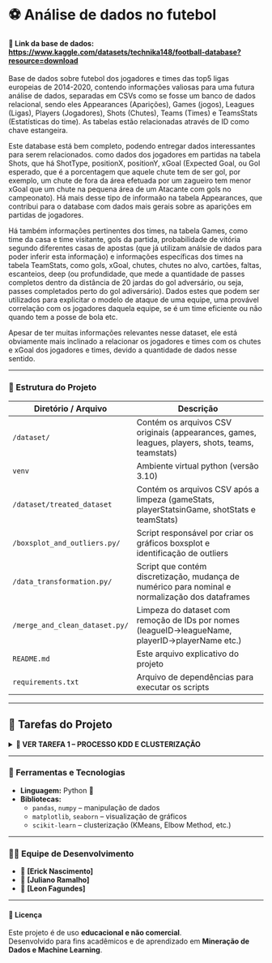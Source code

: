 # ⚽ Análise de dados no futebol

#### 🔗 Link da base de dados: https://www.kaggle.com/datasets/technika148/football-database?resource=download

Base de dados sobre futebol dos jogadores e times das top5 ligas europeias de 2014-2020, contendo informações valiosas para uma futura análise de dados, separadas em CSVs como se fosse um banco de dados relacional, sendo eles Appearances (Aparições), Games (jogos), Leagues (Ligas), Players (Jogadores), Shots (Chutes), Teams (Times) e TeamsStats (Estatísticas do time). As tabelas estão relacionadas através de ID como chave estangeira.

Este database está bem completo, podendo entregar dados interessantes para serem relacionados. como dados dos jogadores em partidas na tabela Shots, que há ShotType, positionX, positionY, xGoal (Expected Goal, ou Gol esperado, que é a porcentagem que aquele chute tem de ser gol, por exemplo, um chute de fora da área efetuada por um zagueiro tem menor xGoal que um chute na pequena área de um Atacante com gols no campeonato). Há mais desse tipo de informaão na tabela Appearances, que contribui para o database com dados mais gerais sobre as aparições em partidas de jogadores.

Há também informações pertinentes dos times, na tabela Games, como time da casa e time visitante, gols da partida, probabilidade de vitória segundo diferentes casas de apostas (que já utilizam análsie de dados para poder inferir esta informação) e informações específicas dos times na tabela TeamStats, como gols, xGoal, chutes, chutes no alvo, cartões, faltas, escanteios, deep (ou profundidade, que mede a quantidade de passes completos dentro da distância de 20 jardas do gol adversário, ou seja, passes completados perto do gol adiversário). Dados estes que podem ser utilizados para explicitar o modelo de ataque de uma equipe, uma provável correlação com os jogadores daquela equipe, se é um time eficiente ou não quando tem a posse de bola etc.

Apesar de ter muitas informações relevantes nesse dataset, ele está obviamente mais inclinado a relacionar os jogadores e times com os chutes e xGoal dos jogadores e times, devido a quantidade de dados nesse sentido.

---

### 📂 Estrutura do Projeto

| Diretório / Arquivo | Descrição |
|----------------------|------------|
| `/dataset/` | Contém os arquivos CSV originais (appearances, games, leagues, players, shots, teams, teamstats) |
| `venv` | Ambiente virtual python (versão 3.10) |
| `/dataset/treated_dataset` | Contém os arquivos CSV após a limpeza (gameStats, playerStatsinGame, shotStats e teamStats) |
| `/boxsplot_and_outliers.py/` | Script responsável por criar os gráficos boxsplot e identificação de outliers |
| `/data_transformation.py/` | Script que contém discretização, mudança de numérico para nominal e normalização dos dataframes |
| `/merge_and_clean_dataset.py/` | Limpeza do dataset com remoção de IDs por nomes (leagueID->leagueName, playerID->playerName etc.) |
| `README.md` | Este arquivo explicativo do projeto |
| `requirements.txt` | Arquivo de dependências para executar os scripts |

---

## 🧠 Tarefas do Projeto

<details>
<summary><b>🔗 VER TAREFA 1 – PROCESSO KDD E CLUSTERIZAÇÃO</b></summary>

## 🧩 Etapas do Processo KDD

O projeto segue as seguintes etapas do processo de **KDD**:

1. **Seleção de Dados** – Escolha dos datasets relevantes

    Inicialmente a base de dados tinha 7 tabelas que foram construídas em uma lógica de banco 
    de dados relacional, por isso, em todos os arquivos csvs há IDs que atuam como chaves 
    primárias e secundárias no relacionamento entre tabelas, a exemplo do leagueID que
    aparece nas tabelas games.csv e appearances.csv, para identificar a liga dos jogos e das 
    aparições dos jogadores.

### 📊 Sobre a base de dados

  #### 🧾 Tabela: `appearances`
  <details>
  <summary><b>Ver atributos de apperances</b></summary>

  | Atributo | Tipo | Descrição |
  |-----------|------|------------|
  | gameID | categórico | Identificador do jogo |
  | payerID | categórico | Identificador do jogador |
  | goals | numérico | Número de gols marcados |
  | ownGoals | numérico | Número de gols contra |
  | shots | numérico | Número de chutes do jogador |
  | xGoals | numérico | Probabilidade de um chute resultar em gol |
  | xGoalsChain | numérico | Posse de bola que resultou em um chute |
  | xGoalsBuildup | numérico | Contribuição do jogador para um chute |
  | assists | numérico | numérico de assistências |
  | keyPasses | numérico | Passe final antes de um chute |
  | xAssists | numérico | Probabilidade de uma assistência resultar em gol |
  | position | categórico | Posição do jogador em campo |
  | positionOrder | numérico | Ordem da posição em campo |
  | yellowCard | numérico | Cartões amarelos recebidos |
  | redCard | numérico | Cartões vermelhos recebidos |
  | time | numérico | Minutos jogados |
  | substituteIn | numérico | Jogador entrou em campo |
  | substituteOut | numérico | Jogador saiu de campo |
  | leagueID | categórico | Identificador da liga |

  </details>

  #### 🏟️ Tabela: `games`
  <details>
  <summary><b>Ver atributos de games</b></summary>

  | Atributo | Tipo | Descrição |
  |-----------|------|------------|
  | gameID | categórico | Identificador do jogo |
  | leagueID | categórico | Identificador da liga |
  | season | categórico | Ano da temporada |
  | date | temporal | Data e hora do jogo |
  | homeTeamID | categórico | Identificador do time da casa |
  | awayTeamID | categórico | Identificador do time visitante |
  | homeGoals | numérico | Gols do time da casa |
  | awayGoals | numérico | Gols do time visitante |
  | homeProbability | numérico | Probabilidade de vitória do time da casa |
  | drawProbability | numérico | Probabilidade de empate |
  | awayProbability | numérico | Probabilidade de vitória do time visitante |
  | homeGoalsHalfTime | numérico | Gols do time da casa no intervalo |
  | awayGoalsHalfTime | numérico | Gols do time visitante no intervalo |
  | B365H | numérico | Possibilidade de VITÓRIA do time da CASA segundo a casa de aposta Bet365 |
  | B365D | numérico | Possibilidade de EMPATE segundo a casa de aposta Bet365 |
  | B365A | numérico | Possibilidade de VITÓRIA do time da VISITANTE segundo a casa de aposta Bet365 |
  | BWH | numérico | Possibilidade de VITÓRIA do time da CASA segundo a casa de aposta BW |
  | BWD | numérico | Possibilidade de EMPATE segundo a casa de aposta BW |
  | BWA | numérico | Possibilidade de VITÓRIA do time da VISITANTE segundo a casa de aposta BW |
  | IWH | numérico | Possibilidade de VITÓRIA do time da CASA segundo a casa de aposta IW |
  | IWD | numérico | Possibilidade de EMPATE segundo a casa de aposta BW |
  | IWA | numérico | Possibilidade de VITÓRIA do time da VISITANTE segundo a casa de aposta IW |
  | PSH | numérico | Possibilidade de VITÓRIA do time da CASA segundo a casa de aposta PS |
  | PSD | numérico | Possibilidade de EMPATE segundo a casa de aposta PS |
  | PSA | numérico | Possibilidade de VITÓRIA do time da VISITANTE segundo a casa de aposta PS |
  | WHH | numérico |Possibilidade de VITÓRIA do time da CASA segundo a casa de aposta WH |
  | WHD | numérico | Possibilidade de EMPATE segundo a casa de aposta WH |
  | WHA | numérico | Possibilidade de VITÓRIA do time da VISITANTE segundo a casa de aposta WH |
  | VCH | numérico | Possibilidade de VITÓRIA do time da CASA segundo a casa de aposta VC |
  | VCD | numérico | Possibilidade de EMPATE segundo a casa de aposta VC |
  | VCA | numérico | Possibilidade de VITÓRIA do time da VISITANTE segundo a casa de aposta VC |

  </details>

  #### 🏆 Tabela: `leagues`
  <details>
  <summary><b>Ver atributos de leagues</b></summary>

  | Atributo | Tipo | Descrição |
  |-----------|------|------------|
  | leagueID | int | Identificador da liga |
  | name | categórico | Nome da liga |
  | understatNotation | categórico | Sigla de identificação da liga |

  </details>

  #### 👟 Tabela: `players`
  <details>
  <summary><b>Ver Atributos de players</b></summary>

  | Atributo | Tipo | Descrição |
  |-----------|------|------------|
  | playerID | categórico | Identificador do jogador |
  | name | categórico | Nome do jogador |

  </details>

  #### 🎯 Tabela: `shots`
  <details>
  <summary><b>Ver atributos de shots</b></summary>

  | Atributo | Tipo | Descrição |
  |-----------|------|------------|
  | gameID | categórico | Identificador do jogo |
  | shooterID | categórico | Jogador que realizou o chute |
  | assisterID | categórico | Jogador que deu assistência |
  | minute | numérico | Minuto do jogo do chute |
  | situation | categórico | Tipo de lance (ex: bola parada, contra-ataque) |
  | lastAction | categórico | Tipo da jogada anterior |
  | shotType | categórico | Pé utilizado no chute (esquerdo/direito) |
  | shotResult | categórico | Resultado do chute (gol, fora, bloqueado, etc.) |
  | xGoal | numérico | Probabilidade de um chute resultar em gol |
  | positionX | numérico | Coordenada X do chute |
  | positionY | numérico | Coordenada Y do chute |

  </details>

  #### 🛡️ Tabela: `teams`
  <details>
  <summary><b>Ver atributos de teams</b></summary>

  | Atributo | Tipo | Descrição |
  |-----------|------|------------|
  | teamID | categórico | Identificador do time |
  | name | categórico | Nome do time |

  </details>

  #### 📈 Tabela: `teamstats`
  <details>
  <summary><b>Ver atributos de teamstats</b></summary>

  | Atributo | Tipo | Descrição |
  |-----------|------|------------|
  | gameID | categórico | Identificador do jogo |
  | teamID | categórico | Identificador do time |
  | season | categórico | Ano da temporada |
  | date | temporal | Data e hora do jogo |
  | location | categórico | “h” para time da casa, “a” para visitante |
  | goals | numérico | Gols marcados pelo time |
  | xGoals | numérico | Probabilidade de um chute resultar em gol |
  | shots | numérico | Total de chutes realizados |
  | shotsOnTarget | numérico | Chutes no gol |
  | deep | numérico | Lances de fundo de área |
  | ppda | numérico | Índice de retomada de bola |
  | fouls | numérico | Faltas cometidas |
  | corners | numérico | Escanteios recebidos |
  | yellowCards | numérico | Cartões amarelos |
  | redCards | numérico | Cartões vermelhos |
  | result | categórico | Resultado do jogo (“W”, “L”, “D”) |

  </details>

<br>

---

<br>

2a. **Pré-processamento e Limpeza** – Atributos retirados após o merge e limpeza do dataset:

  - `teamID` no arquivo *teamStats.csv* e *games.csv*
  - `leagueID` em *appearances.csv* e *games.csv*
  - `playerID` em *shots.csv* e *appearances.csv*

    Todos esses atributos foram substituídos na limpeza do dataset (que ocorre no arquivo `merge_and_clean_dataset.py`) pelos nomes correspondentes presentes em outras tabelas, exemplo do jogador Philippe Coutinho que tinha id 488 em outras tabelas, o mesmo acontecia com times (teamID, homeTeamID e awayTeamID) e as ligas (leagueID). Todas essas colunas foram substituídas pelos seus nomes, e todos serão importantes para a clusterização, visto que o time em questão, a liga em que joga e o jogador em análise são informações relevantes e se correlacionam com outros dados (exemplo: Bundesliga tem muito mais gols que a Serie A).

    #### 🧹 Base de dados após a limpeza

    Após a limpeza e merge das tabelas escolhidas as tabelas se reduziaram a 4, pois as tabelas `players.csv`, `leagues.csv` e `teams.csv` tinham apenas 2 colunas: ID e nome, por isso os IDs forma substituidos pelos noems presentes nessas tabelas, restando 4 que foram renomeadas durante o resto da análise e cluesterização nos dataframes, que foram  `gameStats.csv`, `playerStatsinGame.csv`, `shotStats.csv` e `teamStats.csv`. A mudança de nome teve como objetivo uma descrição mais clara do dataframe, essas novas tabelas já tratadas forma armazenadas no diretório **dataset/trated_dataset**. 

    > 🔍 Esses atributos foram substituídos por seus respectivos nomes (ex: jogador, time, liga) para facilitar a interpretação durante a clusterização.

    - `appearances` → `playerStatsinGame`: <br>
    *playerID* → *playerName* <br>
    *leagueID* → *leagueName*

    - `teamStats` → `teamStats`: <br>
    *teamID** → *teamName* 

    - `shots` → `shotStats`: <br>
    *shooterID* → *shooterName* <br>
    *assisterID* → **assisterName*

    - `games` → `gameStats`: <br>
    *leagueID* → *leagueName* <br>
    *teamID* → *teamName*

    O atributo assisterName foi colocado no lugar de assisterID, porém, na coluna assisterID há muitos campos NA, pois, muitas finalizações (shots) podem não ter necessariamente um assistente, por isso NA, nesses casos foram mantidas NA.

    #### Date, season e gameID

    Outros atributos que não serão incluidos nessa análise inicial serão os atributos date e gameID, **date** presente nas tabelas `gameStats` e  `teamStats` e **gameID** presente nos 4 dataframes. Date por não ser uma informação relevante, tendo em vista que a análise não será tão profunda nesse momento, pois, a data da realização dos jogos (`gameStats`) e estatisticas dos times em um jogo (`teamStats`) provavelmente terá alguam relação quando se trata de inícios de temporada, finais de temporada ou pós a data-fifa (momento em que os clubes paralizam seus campeonatos para jogos entre seleções), entre outros. Para esse tipo de análise mais profunda, deixaremos em stand-by.

    Outro atributo que não será análisado ainda será o **season**, presente em `gameStats` e `teamStats`. Obviamente a informação em que temporada ocorreu o jogo pode impactar a análise de um jogador ou time, porém, para o tipo de análise inicial, não fará sentido a análise apenas desse atributo, pois ele varia igual para todos os times, o que faz sentido pois ele se trata da descrição da base de dados: dados coletados das temporadas 2015-2020 dos campeonatos nacionais das top 5 ligas europeias.

    Lembrando que em outras análises os atributos **season** e **date** serão levados em consideração devido a sua relevância em conjunto com outros dados entre as tabelas e métodos de análises mais profundas, porém, para a proposta inicial da tarefa, não será feita nesse momento. O atributo **gameID** foi retirado pois ele está na base dados apenas por uma questão de estruturação da base, já que foi feita em uma lógica de banco de dados relacionais, ele´e a chave estrangeira de muitas tabelas, portanto, o elo de ligação para relacionar dados entre jogos, jogadores e chutes.

<br>

---

<br>

2b. **Boxsplot dos atributos e verificação de outliers**

  A seguir estão os **boxplots gerados para análise de outliers e distribuição dos atributos** em cada conjunto de dados.  
  As imagens estão organizadas em grupos de 4 para melhor visualização.

  <p align="center">
  <img src="https://github.com/leonfagundes27/Assets/blob/main/boxsplot-datamining/gameStats/B365A.png?raw=true" width="23%">
  <img src="https://github.com/leonfagundes27/Assets/blob/main/boxsplot-datamining/gameStats/B365D.png?raw=true" width="23%">
  <img src="https://github.com/leonfagundes27/Assets/blob/main/boxsplot-datamining/gameStats/B365H.png?raw=true" width="23%">
  <img src="https://github.com/leonfagundes27/Assets/blob/main/boxsplot-datamining/gameStats/awayGoals.png?raw=true" width="23%">
  </p>
  <p align="center">
    <img src="https://github.com/leonfagundes27/Assets/blob/main/boxsplot-datamining/gameStats/awayGoalsHalfTime.png?raw=true" width="23%">
    <img src="https://github.com/leonfagundes27/Assets/blob/main/boxsplot-datamining/gameStats/awayProbability.png?raw=true" width="23%">
    <img src="https://github.com/leonfagundes27/Assets/blob/main/boxsplot-datamining/gameStats/drawProbability.png?raw=true" width="23%">
    <img src="https://github.com/leonfagundes27/Assets/blob/main/boxsplot-datamining/gameStats/homeGoals.png?raw=true" width="23%">
  </p>
  <p align="center">
    <img src="https://github.com/leonfagundes27/Assets/blob/main/boxsplot-datamining/gameStats/homeGoalsHalfTime.png?raw=true" width="23%">
    <img src="https://github.com/leonfagundes27/Assets/blob/main/boxsplot-datamining/gameStats/homeProbability.png?raw=true" width="23%">
  </p>

  ---

  #### 👟 PlayerStatsInGame

  <p align="center">
    <img src="https://github.com/leonfagundes27/Assets/blob/main/boxsplot-datamining/playerStatsinGame/assists.png?raw=true" width="23%">
    <img src="https://github.com/leonfagundes27/Assets/blob/main/boxsplot-datamining/playerStatsinGame/goals.png?raw=true" width="23%">
    <img src="https://github.com/leonfagundes27/Assets/blob/main/boxsplot-datamining/playerStatsinGame/keyPasses.png?raw=true" width="23%">
    <img src="https://github.com/leonfagundes27/Assets/blob/main/boxsplot-datamining/playerStatsinGame/ownGoals.png?raw=true" width="23%">
  </p>
  <p align="center">
    <img src="https://github.com/leonfagundes27/Assets/blob/main/boxsplot-datamining/playerStatsinGame/positionOrder.png?raw=true" width="23%">
    <img src="https://github.com/leonfagundes27/Assets/blob/main/boxsplot-datamining/playerStatsinGame/redCard.png?raw=true" width="23%">
    <img src="https://github.com/leonfagundes27/Assets/blob/main/boxsplot-datamining/playerStatsinGame/shots.png?raw=true" width="23%">
    <img src="https://github.com/leonfagundes27/Assets/blob/main/boxsplot-datamining/playerStatsinGame/substituteIn.png?raw=true" width="23%">
  </p>
  <p align="center">
    <img src="https://github.com/leonfagundes27/Assets/blob/main/boxsplot-datamining/playerStatsinGame/substituteOut.png?raw=true" width="23%">
    <img src="https://github.com/leonfagundes27/Assets/blob/main/boxsplot-datamining/playerStatsinGame/time.png?raw=true" width="23%">
    <img src="https://github.com/leonfagundes27/Assets/blob/main/boxsplot-datamining/playerStatsinGame/xAssists.png?raw=true" width="23%">
    <img src="https://github.com/leonfagundes27/Assets/blob/main/boxsplot-datamining/playerStatsinGame/xGoals.png?raw=true" width="23%">
  </p>
  <p align="center">
    <img src="https://github.com/leonfagundes27/Assets/blob/main/boxsplot-datamining/playerStatsinGame/xGoalsBuildUp.png?raw=true" width="23%">
    <img src="https://github.com/leonfagundes27/Assets/blob/main/boxsplot-datamining/playerStatsinGame/xGoalsChain.png?raw=true" width="23%">
    <img src="https://github.com/leonfagundes27/Assets/blob/main/boxsplot-datamining/playerStatsinGame/yellowCard.png?raw=true" width="23%">
  </p>

  ---

  #### 🎯 ShotStats

  <p align="center">
    <img src="https://github.com/leonfagundes27/Assets/blob/main/boxsplot-datamining/shotStats/minutes.png?raw=true" width="30%">
    <img src="https://github.com/leonfagundes27/Assets/blob/main/boxsplot-datamining/shotStats/positionX.png?raw=true" width="30%">
    <img src="https://github.com/leonfagundes27/Assets/blob/main/boxsplot-datamining/shotStats/positionY.png?raw=true" width="30%">
  </p>

  ---

  #### 🛡️ TeamStats

  <p align="center">
    <img src="https://github.com/leonfagundes27/Assets/blob/main/boxsplot-datamining/teamStats/corners.png?raw=true" width="23%">
    <img src="https://github.com/leonfagundes27/Assets/blob/main/boxsplot-datamining/teamStats/deep.png?raw=true" width="23%">
    <img src="https://github.com/leonfagundes27/Assets/blob/main/boxsplot-datamining/teamStats/fouls.png?raw=true" width="23%">
    <img src="https://github.com/leonfagundes27/Assets/blob/main/boxsplot-datamining/teamStats/goals.png?raw=true" width="23%">
  </p>
  <p align="center">
    <img src="https://github.com/leonfagundes27/Assets/blob/main/boxsplot-datamining/teamStats/ppda.png?raw=true" width="23%">
    <img src="https://github.com/leonfagundes27/Assets/blob/main/boxsplot-datamining/teamStats/redCards.png?raw=true" width="23%">
    <img src="https://github.com/leonfagundes27/Assets/blob/main/boxsplot-datamining/teamStats/shots.png?raw=true" width="23%">
    <img src="https://github.com/leonfagundes27/Assets/blob/main/boxsplot-datamining/teamStats/shotsOnTarget.png?raw=true" width="23%">
  </p>
  <p align="center">
    <img src="https://github.com/leonfagundes27/Assets/blob/main/boxsplot-datamining/teamStats/xGoals.png?raw=true" width="23%">
    <img src="https://github.com/leonfagundes27/Assets/blob/main/boxsplot-datamining/teamStats/yellowCards.png?raw=true" width="23%">
  </p>

<br>

---

<br>

2c. **Transformação** – Aplicação de normalização, discretização e ajustes nos tipos de dados.

As transformações foram realizadas no script `data_transformation.py`, que aplica técnicas de **normalização e discretização** para facilitar a análise e clusterização dos dados. As alterações foram aplicadas diretamente nos dataframes tratados e salvos no diretório `dataset/transformed_dataset`.

### 🔁 Descrição das transformações aplicadas

#### ✅ Discretizações aplicadas

Os seguintes atributos numéricos foram discretizados em faixas categóricas, com os **rótulos em inglês** para manter o padrão internacional do dataset:

| Tabela                | Atributo original        | Faixas (bins)                          | Rótulos atribuídos                            |
|----------------------|--------------------------|----------------------------------------|------------------------------------------------|
| `gameStats`          | homeGoals                | 0, 1, 2+ gols                          | No Goals, Few Goals, Many Goals               |
| `gameStats`          | awayGoals                | 0, 1, 2+ gols                          | No Goals, Few Goals, Many Goals               |
| `gameStats`          | homeGoalsHalfTime        | 0, 1, 2+ gols                          | 0, 1, 2+                                       |
| `gameStats`          | awayGoalsHalfTime        | 0, 1, 2+ gols                          | 0, 1, 2+                                       |
| `playerStatsinGame`  | time (minutos jogados)   | 0–30, 31–60, 61–90                     | Low Time, Medium Time, High Time              |
| `shotStats`          | minute (minuto do chute) | Intervalos de 15 min                   | 0–15, 16–30, 31–45, 46–60, 61–75, 76–90        |
| `teamStats`          | ppda (pressão defensiva) | Alta, Média, Baixa (valores ajustados) | High Pressure, Medium Pressure, Low Pressure  |

#### 🔃 Normalizações com MinMaxScaler

Para garantir que os dados estejam na **mesma escala (0 a 1)** e evitar distorções na clusterização, foi aplicada a normalização Min-Max nos seguintes atributos numéricos:

| Tabela               | Atributos normalizados                                           |
|---------------------|------------------------------------------------------------------|
| `gameStats`         | homeProbability, drawProbability, awayProbability               |
| `playerStatsinGame` | xGoals, xGoalsChain, xGoalsBuildup, xAssists, shots             |
| `shotStats`         | xGoal, positionX, positionY                                     |
| `teamStats`         | shots, shotsOnTarget, goals, xGoals, deep                       |

Os arquivos resultantes dessas transformações foram salvos com o sufixo `_transformed.csv` no diretório `/dataset/transformed_dataset`.

> ✅ **Observação**: Todos os rótulos usados nas discretizações estão padronizados em **inglês**, mantendo a consistência do projeto e facilitando a aplicação de algoritmos de machine learning.


4. **Mineração de Dados (Clusterização)** – Definição do número ideal de clusters (método do cotovelo / *Elbow Method*) e análise dos agrupamentos.

5. **Avaliação e Interpretação dos Resultados** – Interpretação estatística e visual dos grupos formados.

</details>

---

### 🧮 Ferramentas e Tecnologias

- **Linguagem:** Python 🐍  
- **Bibliotecas:**  
  - `pandas`, `numpy` – manipulação de dados  
  - `matplotlib`, `seaborn` – visualização de gráficos  
  - `scikit-learn` – clusterização (KMeans, Elbow Method, etc.)  

---

### 🧑‍💻 Equipe de Desenvolvimento

- 👤 **[Erick Nascimento]**
- 👤 **[Juliano Ramalho]**
- 👤 **[Leon Fagundes]**

---

#### 📌 Licença

Este projeto é de uso **educacional e não comercial**.  
Desenvolvido para fins acadêmicos e de aprendizado em **Mineração de Dados e Machine Learning**.


